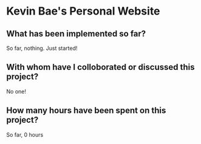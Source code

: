# Kevin Bae's Personal Website #

## What has been implemented so far? ##  

So far, nothing. Just started!

## With whom have I colloborated or discussed this project? ##

No one!

## How many hours have been spent on this project? ##

So far, 0 hours

